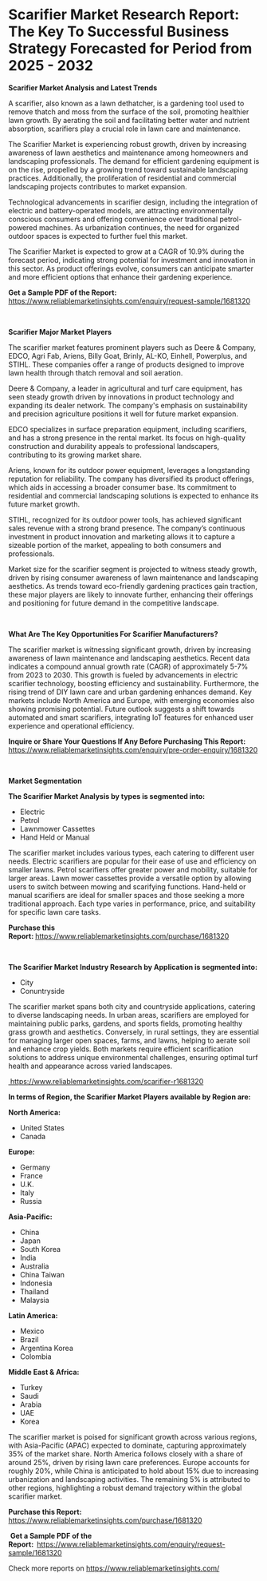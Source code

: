 <p><h1>Scarifier Market Research Report: The Key To Successful Business Strategy Forecasted for Period from 2025 - 2032</h1></p><p><strong>Scarifier Market Analysis and Latest Trends</strong></p>
<p><p>A scarifier, also known as a lawn dethatcher, is a gardening tool used to remove thatch and moss from the surface of the soil, promoting healthier lawn growth. By aerating the soil and facilitating better water and nutrient absorption, scarifiers play a crucial role in lawn care and maintenance.</p><p>The Scarifier Market is experiencing robust growth, driven by increasing awareness of lawn aesthetics and maintenance among homeowners and landscaping professionals. The demand for efficient gardening equipment is on the rise, propelled by a growing trend toward sustainable landscaping practices. Additionally, the proliferation of residential and commercial landscaping projects contributes to market expansion. </p><p>Technological advancements in scarifier design, including the integration of electric and battery-operated models, are attracting environmentally conscious consumers and offering convenience over traditional petrol-powered machines. As urbanization continues, the need for organized outdoor spaces is expected to further fuel this market.</p><p>The Scarifier Market is expected to grow at a CAGR of 10.9% during the forecast period, indicating strong potential for investment and innovation in this sector. As product offerings evolve, consumers can anticipate smarter and more efficient options that enhance their gardening experience.</p></p>
<p><strong>Get a Sample PDF of the Report:&nbsp;</strong> <a href="https://www.reliablemarketinsights.com/enquiry/request-sample/1681320?utm_campaign=2217&utm_medium=2&utm_source=Github&utm_content=ia&utm_term=20022025&utm_id=scarifier">https://www.reliablemarketinsights.com/enquiry/request-sample/1681320</a></p>
<p>&nbsp;</p>
<p><strong>Scarifier Major Market Players</strong></p>
<p><p>The scarifier market features prominent players such as Deere & Company, EDCO, Agri Fab, Ariens, Billy Goat, Brinly, AL-KO, Einhell, Powerplus, and STIHL. These companies offer a range of products designed to improve lawn health through thatch removal and soil aeration.</p><p>Deere & Company, a leader in agricultural and turf care equipment, has seen steady growth driven by innovations in product technology and expanding its dealer network. The company's emphasis on sustainability and precision agriculture positions it well for future market expansion.</p><p>EDCO specializes in surface preparation equipment, including scarifiers, and has a strong presence in the rental market. Its focus on high-quality construction and durability appeals to professional landscapers, contributing to its growing market share.</p><p>Ariens, known for its outdoor power equipment, leverages a longstanding reputation for reliability. The company has diversified its product offerings, which aids in accessing a broader consumer base. Its commitment to residential and commercial landscaping solutions is expected to enhance its future market growth.</p><p>STIHL, recognized for its outdoor power tools, has achieved significant sales revenue with a strong brand presence. The company’s continuous investment in product innovation and marketing allows it to capture a sizeable portion of the market, appealing to both consumers and professionals.</p><p>Market size for the scarifier segment is projected to witness steady growth, driven by rising consumer awareness of lawn maintenance and landscaping aesthetics. As trends toward eco-friendly gardening practices gain traction, these major players are likely to innovate further, enhancing their offerings and positioning for future demand in the competitive landscape.</p></p>
<p>&nbsp;</p>
<p><strong>What Are The Key Opportunities For Scarifier Manufacturers?</strong></p>
<p><p>The scarifier market is witnessing significant growth, driven by increasing awareness of lawn maintenance and landscaping aesthetics. Recent data indicates a compound annual growth rate (CAGR) of approximately 5-7% from 2023 to 2030. This growth is fueled by advancements in electric scarifier technology, boosting efficiency and sustainability. Furthermore, the rising trend of DIY lawn care and urban gardening enhances demand. Key markets include North America and Europe, with emerging economies also showing promising potential. Future outlook suggests a shift towards automated and smart scarifiers, integrating IoT features for enhanced user experience and operational efficiency.</p></p>
<p><strong>Inquire or Share Your Questions If Any Before Purchasing This Report:</strong> <a href="https://www.reliablemarketinsights.com/enquiry/pre-order-enquiry/1681320?utm_campaign=2217&utm_medium=2&utm_source=Github&utm_content=ia&utm_term=20022025&utm_id=scarifier">https://www.reliablemarketinsights.com/enquiry/pre-order-enquiry/1681320</a></p>
<p>&nbsp;</p>
<p><strong>Market Segmentation</strong></p>
<p><strong>The Scarifier Market Analysis by types is segmented into:</strong></p>
<p><ul><li>Electric</li><li>Petrol</li><li>Lawnmower Cassettes</li><li>Hand Held or Manual</li></ul></p>
<p><p>The scarifier market includes various types, each catering to different user needs. Electric scarifiers are popular for their ease of use and efficiency on smaller lawns. Petrol scarifiers offer greater power and mobility, suitable for larger areas. Lawn mower cassettes provide a versatile option by allowing users to switch between mowing and scarifying functions. Hand-held or manual scarifiers are ideal for smaller spaces and those seeking a more traditional approach. Each type varies in performance, price, and suitability for specific lawn care tasks.</p></p>
<p><strong>Purchase this Report:&nbsp;</strong><a href="https://www.reliablemarketinsights.com/purchase/1681320?utm_campaign=2217&utm_medium=2&utm_source=Github&utm_content=ia&utm_term=20022025&utm_id=scarifier">https://www.reliablemarketinsights.com/purchase/1681320</a></p>
<p>&nbsp;</p>
<p><strong>The Scarifier Market Industry Research by Application is segmented into:</strong></p>
<p><ul><li>City</li><li>Conuntryside</li></ul></p>
<p><p>The scarifier market spans both city and countryside applications, catering to diverse landscaping needs. In urban areas, scarifiers are employed for maintaining public parks, gardens, and sports fields, promoting healthy grass growth and aesthetics. Conversely, in rural settings, they are essential for managing larger open spaces, farms, and lawns, helping to aerate soil and enhance crop yields. Both markets require efficient scarification solutions to address unique environmental challenges, ensuring optimal turf health and appearance across varied landscapes.</p></p>
<p><a href="https://www.reliablemarketinsights.com/scarifier-r1681320?utm_campaign=2217&utm_medium=2&utm_source=Github&utm_content=ia&utm_term=20022025&utm_id=scarifier">&nbsp;https://www.reliablemarketinsights.com/scarifier-r1681320</a></p>
<p><strong>In terms of Region, the Scarifier Market Players available by Region are:</strong></p>
<p>
    <p> <strong> North America: </strong>
        <ul>
            <li>United States</li>
            <li>Canada</li>
        </ul>
        </p> 
    <p> <strong> Europe: </strong>
        <ul>
            <li>Germany</li>
            <li>France</li>
            <li>U.K.</li>
            <li>Italy</li>
            <li>Russia</li>
        </ul>
        </p> 
    <p> <strong> Asia-Pacific: </strong>
        <ul>
            <li>China</li>
            <li>Japan</li>
            <li>South Korea</li>
            <li>India</li>
            <li>Australia</li>
            <li>China Taiwan</li>
            <li>Indonesia</li>
            <li>Thailand</li>
            <li>Malaysia</li>
        </ul>
        </p> 
    <p> <strong> Latin America: </strong>
        <ul>
            <li>Mexico</li>
            <li>Brazil</li>
            <li>Argentina Korea</li>
            <li>Colombia</li>
        </ul>
        </p> 
    <p> <strong> Middle East & Africa: </strong>
        <ul>
            <li>Turkey</li>
            <li>Saudi</li>
            <li>Arabia</li>
            <li>UAE</li>
            <li>Korea</li>
        </ul>
    </p>
    </p>
<p><p>The scarifier market is poised for significant growth across various regions, with Asia-Pacific (APAC) expected to dominate, capturing approximately 35% of the market share. North America follows closely with a share of around 25%, driven by rising lawn care preferences. Europe accounts for roughly 20%, while China is anticipated to hold about 15% due to increasing urbanization and landscaping activities. The remaining 5% is attributed to other regions, highlighting a robust demand trajectory within the global scarifier market.</p></p>
<p><strong>Purchase this Report: </strong><a href="https://www.reliablemarketinsights.com/purchase/1681320?utm_campaign=2217&utm_medium=2&utm_source=Github&utm_content=ia&utm_term=20022025&utm_id=scarifier">https://www.reliablemarketinsights.com/purchase/1681320</a></p>
<p>&nbsp;<strong>Get a Sample PDF of the Report:&nbsp;&nbsp;</strong><a href="https://www.reliablemarketinsights.com/enquiry/request-sample/1681320?utm_campaign=2217&utm_medium=2&utm_source=Github&utm_content=ia&utm_term=20022025&utm_id=scarifier">https://www.reliablemarketinsights.com/enquiry/request-sample/1681320</a></p>
<p><strong></strong></p>
<p>Check more reports on <a href="https://www.reliablemarketinsights.com/?utm_campaign=2217&utm_medium=2&utm_source=Github&utm_content=ia&utm_term=20022025&utm_id=scarifier">https://www.reliablemarketinsights.com/</a></p>